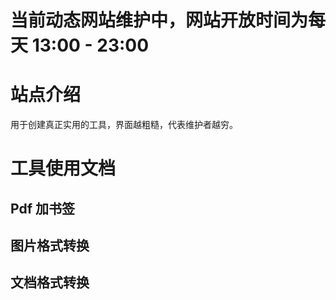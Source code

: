 

# 当前动态网站维护中，网站开放时间为每天 13:00 - 23:00


# 站点介绍

用于创建真正实用的工具，界面越粗糙，代表维护者越穷。


# 工具使用文档


## Pdf 加书签


## 图片格式转换


## 文档格式转换

